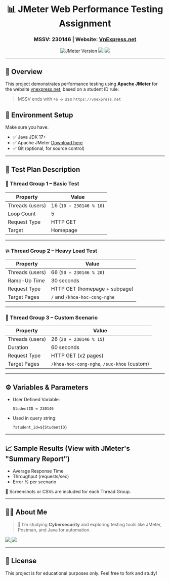 
<h1 align="center">📊 JMeter Web Performance Testing Assignment</h1>
<h3 align="center">MSSV: 230146 | Website: <a href="https://vnexpress.net">VnExpress.net</a></h3>

<p align="center">
  <img src="https://img.shields.io/badge/JMeter-5.6.3-blue" alt="JMeter Version" />
  <img src="https://img.shields.io/badge/Tested%20With-vnexpress.net-brightgreen" />
  <img src="https://img.shields.io/badge/StudentID-230146-blueviolet" />
</p>

---

## 🧠 Overview

This project demonstrates performance testing using **Apache JMeter** for the website [vnexpress.net](https://vnexpress.net), based on a student ID rule:

> MSSV ends with `46` → use `https://vnexpress.net`

## 🔧 Environment Setup

Make sure you have:

- ✅ Java JDK 17+
- ✅ Apache JMeter [Download here](https://jmeter.apache.org/download_jmeter.cgi)
- ✅ Git (optional, for source control)

---

## 🧪 Test Plan Description

### 🧵 Thread Group 1 – Basic Test

| Property         | Value            |
|------------------|------------------|
| Threads (users)  | 16 (`10 + 230146 % 10`) |
| Loop Count       | 5                |
| Request Type     | HTTP GET         |
| Target           | Homepage         |

---

### 💥 Thread Group 2 – Heavy Load Test

| Property         | Value                      |
|------------------|----------------------------|
| Threads (users)  | 66 (`50 + 230146 % 20`)    |
| Ramp-Up Time     | 30 seconds                 |
| Request Type     | HTTP GET (homepage + subpage) |
| Target Pages     | `/` and `/khoa-hoc-cong-nghe` |

---

### 🎯 Thread Group 3 – Custom Scenario

| Property         | Value                      |
|------------------|----------------------------|
| Threads (users)  | 26 (`20 + 230146 % 15`)    |
| Duration         | 60 seconds                 |
| Request Type     | HTTP GET (x2 pages)        |
| Target Pages     | `/khoa-hoc-cong-nghe`, `/suc-khoe` (custom) |

---

## ⚙️ Variables & Parameters

- User Defined Variable:
  ```text
  StudentID = 230146
  ```
- Used in query string:
  ```
  ?student_id=${StudentID}
  ```

---

## 📈 Sample Results (View with JMeter's "Summary Report")

- Average Response Time
- Throughput (requests/sec)
- Error % per scenario

📸 Screenshots or CSVs are included for each Thread Group.

---



## 👨‍🎓 About Me

> 🔐 I’m studying **Cybersecurity** and exploring testing tools like JMeter, Postman, and Java for automation.

<p align="left">
  <a href="https://github.com/haonguyen2711">
    <img src="https://img.shields.io/badge/GitHub-HyanDino-blue?logo=github" />
  </a>
  <a href="https://ecard-singleid.cmc-u.edu.vn/uuid/SV_46a97e41-f177-416c-a2b1-18ba2af20710">
    <img src="https://img.shields.io/badge/CMC%20University-Student-blueviolet" />
  </a>
</p>

---

## 📌 License

This project is for educational purposes only. Feel free to fork and study!
